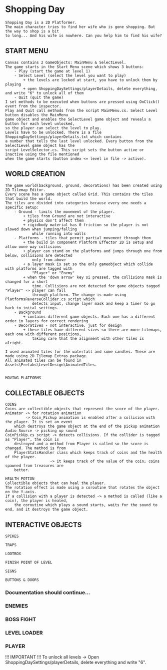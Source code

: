
# Shopping Day

	Shopping Day is a 2D Platformer. 
	The main character tries to find her wife who is gone shopping. But the way to shop is a bit 
	to long... And his wife is nowhere. Can you help him to find his wife?
	
## START MENU
	Canvas contains 2 GameObjects: MainMenu & SelectLevel.
	The game starts in the Start Menu scene which shows 3 buttons:
		- Play (start the game at level 1)
		- Select Level (select the level you want to play)
			+ the levels are locked at start, you have to unlock them by playing
			+ open ShoppingDaySettings/playerDetails, delete everything, and write "6" to unlock all of them
		- Quit (quit the game)
	I set methods to be executed when buttons are pressed using OnClick() event from the inspector.
	Play and Quit call methods from the script MainMenu.cs. Select Level button disables the MainMenu
	game object and enables the SelectLevel game object and reveals a button for each level unlocked,
	so the player can select the level to play.
	Levels have to be unlocked. There is a file ShoppingDaySettings/playerDetails.txt which contains 
	a number that tells the last level unlocked. Every button from the SelectLevel game object has the 
	script LevelSelector.cs. This script sets the button active or inactive using the file mentioned
	when the game starts (button index <= level in file -> active).

	
	
## WORLD CREATION
	The game world(background, ground, decorations) has been created using 2D Tilemap Editor.
	Every scene has a game object called Grid. This contains the tiles that build the world.
	The tiles are divided into categories because every one needs a specific setup:
		- Ground - limits the movement of the player.
			+ tiles from Ground are not interactive
			+ physics don't affect them
			+ rigidbody material has 0 friction so the player is not slowed down when jumping/falling 
				while running into walls
		- Platforms - tiles that permit partial movement through them
			+ the build in component Platform Effector 2D is setup and allow oone way collisions
			+ player can stand on the platforms and jumps through one from below, collisions are detected
				only from above
			+ a layer mask is set so the only gameobject which collide with platforms are tagged with
				"Player" or "Enemy"
			+ when the 'down arrow' key si pressed, the collisions mask is changed for a short
				time. Collisions are not detected for game objects tagged "Player" -> player can fall 
				through platform. The change is made using PlatformsReverseCollider.cs script which
				detects input, change layer mask and keep a timer to go back to inital settings.
		- Background 
			+ contains different game objects. Each one has a different order in layers for correct rendering
		- Decoratives - not interactive, just for design
			+ these tiles have different sizes so there are more tilemaps, each one with different positions, 
				taking care that the alignment with other tiles is alright.
	
	I used animated tiles for the waterfall and some candles. These are made using 2D Tilemap Extras package.
	All animated tiles can be found in Assets\Prefabs\LevelDesign\AnimatedTiles.

	
	MOVING PLATFORMS
	
	
## COLLECTABLE OBJECTS

	COINS
	Coins are collectible objects that represent the score of the player. 
	Animator -> for rotation animation
			 -> Coin_Pickup animation is enabled after a collision with the player. It is set an event 
		which destroys the game object at the end of the pickup animation 
	Audio Source -> picking up sound
	CoinPickUp.cs script -> detects collisions. If the collider is tagged as "Player", the coin is
		destroyed and a method from Player is called so the score is changed. The method is from
		PlayerStatsHandler class which keeps track of coins and the health of the player.
						-> it keeps track of the value of the coin; coins spawned from treasures are
		better.
		
	HEALTH POTION
	Collectible objects that can heal the player.
	The rotation effect is made using a coroutine that rotates the object on the Y-axis.
	If a collision with a player is detected -> a method is called (like a coin), the player is healed,
		the coroutine which plays a sound starts, waits for the sound to end, and it destroys the game object.

	
## INTERACTIVE OBJECTS

	SPIKES
	
	TRAPS
	
	LOOTBOX
	
	FINISH POINT OF LEVEL
	
	SIGNS
	
	BUTTONS & DOORS
	
### Documentation should continue...
	
### ENEMIES

### BOSS FIGHT

### LEVEL LOADER

### PLAYER
	

 !!! IMPORTANT !!!
To unlock all levels
	-> Open ShoppingDaySettings/playerDetails, delete everything and write "6".
	
	
	
